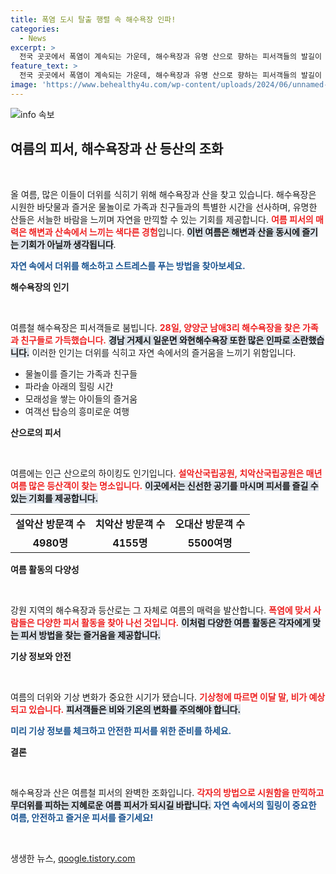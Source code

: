 ```yaml
---
title: 폭염 도시 탈출 행렬 속 해수욕장 인파!
categories:
  - News
excerpt: >
  전국 곳곳에서 폭염이 계속되는 가운데, 해수욕장과 유명 산으로 향하는 피서객들의 발길이 끊이지 않고 있다. 3만 명 이상이 몰린 양양과 거제의 해수욕장에서 무더위를 쫓고, 설악산 등산도 인기! 여름의 더위를 이겨내는 이들의 발길을 따라가 보자!
feature_text: >
  전국 곳곳에서 폭염이 계속되는 가운데, 해수욕장과 유명 산으로 향하는 피서객들의 발길이 끊이지 않고 있다. 3만 명 이상이 몰린 양양과 거제의 해수욕장에서 무더위를 쫓고, 설악산 등산도 인기! 여름의 더위를 이겨내는 이들의 발길을 따라가 보자!
image: 'https://www.behealthy4u.com/wp-content/uploads/2024/06/unnamed-file.png'
---
```


<p><img src="https://www.behealthy4u.com/wp-content/uploads/2024/06/unnamed-file.png" alt="info 속보" /></p>

<h2 data-ke-size="size26">여름의 피서, 해수욕장과 산 등산의 조화</h2>

<p data-ke-size="size16">&nbsp;</p>

<p>올 여름, 많은 이들이 더위를 식히기 위해 해수욕장과 산을 찾고 있습니다. 해수욕장은 시원한 바닷물과 즐거운 물놀이로 가족과 친구들과의 특별한 시간을 선사하며, 유명한 산들은 서늘한 바람을 느끼며 자연을 만끽할 수 있는 기회를 제공합니다. <b><span style="color: #ee2323;">여름 피서의 매력은 해변과 산속에서 느끼는 색다른 경험</span></b>입니다. <b><span style="background-color: #21538527;">이번 여름은 해변과 산을 동시에 즐기는 기회가 아닐까 생각됩니다</span></b>. </p>

<p><b><span style="color: #1a5490;">자연 속에서 더위를 해소하고 스트레스를 푸는 방법을 찾아보세요.</span></b></p>

<p><b>해수욕장의 인기</b></p>

<p data-ke-size="size16">&nbsp;</p>

<p>여름철 해수욕장은 피서객들로 붐빕니다. <b><span style="color: #ee2323;">28일, 양양군 남애3리 해수욕장을 찾은 가족과 친구들로 가득했습니다.</span></b> <b><span style="background-color: #21538527;">경남 거제시 일운면 와현해수욕장 또한 많은 인파로 소란했습니다.</span></b> 이러한 인기는 더위를 식히고 자연 속에서의 즐거움을 느끼기 위함입니다. </p>

<ul>
    <li>물놀이를 즐기는 가족과 친구들</li>
    <li>파라솔 아래의 힐링 시간</li>
    <li>모래성을 쌓는 아이들의 즐거움</li>
    <li>여객선 탑승의 흥미로운 여행</li>
</ul>

<p><b>산으로의 피서</b></p>

<p data-ke-size="size16">&nbsp;</p>

<p>여름에는 인근 산으로의 하이킹도 인기입니다. <b><span style="color: #ee2323;">설악산국립공원, 치악산국립공원은 매년 여름 많은 등산객이 찾는 명소입니다.</span></b> <b><span style="background-color: #21538527;">이곳에서는 신선한 공기를 마시며 피서를 즐길 수 있는 기회를 제공합니다.</span></b> </p>

<table>
    <tr>
        <td style="text-align: center; height: 17px;"><b>설악산 방문객 수</b></td>
        <td style="text-align: center; height: 17px;"><b>치악산 방문객 수</b></td>
        <td style="text-align: center; height: 17px;"><b>오대산 방문객 수</b></td>
    </tr>
    <tr>
        <td style="text-align: center; height: 17px;"><b>4980명</b></td>
        <td style="text-align: center; height: 17px;"><b>4155명</b></td>
        <td style="text-align: center; height: 17px;"><b>5500여명</b></td>
    </tr>
</table>

<p><b>여름 활동의 다양성</b></p>

<p data-ke-size="size16">&nbsp;</p>

<p>강원 지역의 해수욕장과 등산로는 그 자체로 여름의 매력을 발산합니다. <b><span style="color: #ee2323;">폭염에 맞서 사람들은 다양한 피서 활동을 찾아 나선 것입니다.</span></b> <b><span style="background-color: #21538527;">이처럼 다양한 여름 활동은 각자에게 맞는 피서 방법을 찾는 즐거움을 제공합니다.</span></b> </p>

<p><b>기상 정보와 안전</b></p>

<p data-ke-size="size16">&nbsp;</p>

<p>여름의 더위와 기상 변화가 중요한 시기가 됐습니다. <b><span style="color: #ee2323;">기상청에 따르면 이달 말, 비가 예상되고 있습니다.</span></b> <b><span style="background-color: #21538527;">피서객들은 비와 기온의 변화를 주의해야 합니다.</span></b> </p>

<p><b><span style="color: #1a5490;">미리 기상 정보를 체크하고 안전한 피서를 위한 준비를 하세요.</span></b></p>

<p><b>결론</b></p>

<p data-ke-size="size16">&nbsp;</p>

<p>해수욕장과 산은 여름철 피서의 완벽한 조화입니다. <b><span style="color: #ee2323;">각자의 방법으로 시원함을 만끽하고</span></b> <b><span style="background-color: #21538527;">무더위를 피하는 지혜로운 여름 피서가 되시길 바랍니다.</span></b> <b><span style="color: #1a5490;">자연 속에서의 힐링이 중요한 여름, 안전하고 즐거운 피서를 즐기세요!</span></b> </p>

<p data-ke-size="size16">&nbsp;</p>
생생한 뉴스, <a href="https://qoogle.tistory.com" rel="dofollow">qoogle.tistory.com</a>


